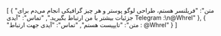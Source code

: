 [
  {
    "متن": "فریلنسر هستم، طراحی لوگو پوستر و هر چیز گرافیکی انجام می‌دم برای جزئیات بیشتر با من ارتباط بگیرید.",
    "تماس": "آیدی Telegram :\n@Whrel"
  },
  {
    "متن": "تایپیست هستم",
    "تماس": "آیدی جهت ارتباط : @Whrel"
  }
]